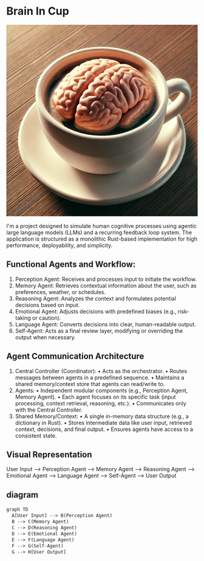 # Brain In Cup

![Brain](brain.png)

I'm a project designed to simulate human cognitive processes using agentic large language models (LLMs) and a recurring feedback loop system. The application is structured as a monolithic Rust-based implementation for high performance, deployability, and simplicity.

## Functional Agents and Workflow:
1.	Perception Agent: Receives and processes input to initiate the workflow.
2.	Memory Agent: Retrieves contextual information about the user, such as preferences, weather, or schedules.
3.	Reasoning Agent: Analyzes the context and formulates potential decisions based on input.
4.	Emotional Agent: Adjusts decisions with predefined biases (e.g., risk-taking or caution).
5.	Language Agent: Converts decisions into clear, human-readable output.
6.	Self-Agent: Acts as a final review layer, modifying or overriding the output when necessary.

## Agent Communication Architecture

1.	Central Controller (Coordinator):
	•	Acts as the orchestrator.
	•	Routes messages between agents in a predefined sequence.
	•	Maintains a shared memory/context store that agents can read/write to.
2.	Agents:
	•	Independent modular components (e.g., Perception Agent, Memory Agent).
	•	Each agent focuses on its specific task (input processing, context retrieval, reasoning, etc.).
	•	Communicates only with the Central Controller.
3.	Shared Memory/Context:
	•	A single in-memory data structure (e.g., a dictionary in Rust).
	•	Stores intermediate data like user input, retrieved context, decisions, and final output.
	•	Ensures agents have access to a consistent state.

## Visual Representation

User Input --> Perception Agent --> Memory Agent --> Reasoning Agent --> 
Emotional Agent --> Language Agent --> Self-Agent --> User Output

## diagram
  
  ```mermaid
  graph TD
    A[User Input] --> B(Perception Agent)
    B --> C(Memory Agent)
    C --> D(Reasoning Agent)
    D --> E(Emotional Agent)
    E --> F(Language Agent)
    F --> G(Self-Agent)
    G --> H[User Output]
  ```

